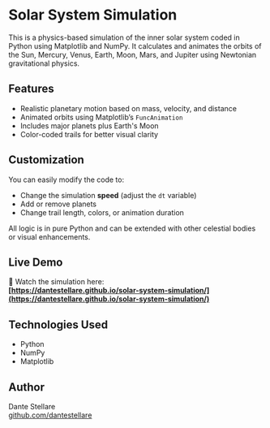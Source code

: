 # Solar System Simulation

This is a physics-based simulation of the inner solar system coded in Python using Matplotlib and NumPy. It calculates and animates the orbits of the Sun, Mercury, Venus, Earth, Moon, Mars, and Jupiter using Newtonian gravitational physics.

## Features
- Realistic planetary motion based on mass, velocity, and distance
- Animated orbits using Matplotlib’s `FuncAnimation`
- Includes major planets plus Earth's Moon
- Color-coded trails for better visual clarity

## Customization
You can easily modify the code to:
- Change the simulation **speed** (adjust the `dt` variable)
- Add or remove planets
- Change trail length, colors, or animation duration

All logic is in pure Python and can be extended with other celestial bodies or visual enhancements.

## Live Demo
🎥 Watch the simulation here:  
**[https://dantestellare.github.io/solar-system-simulation/](https://dantestellare.github.io/solar-system-simulation/)**

## Technologies Used
- Python
- NumPy
- Matplotlib

## Author
Dante Stellare  
[github.com/dantestellare](https://github.com/dantestellare)
